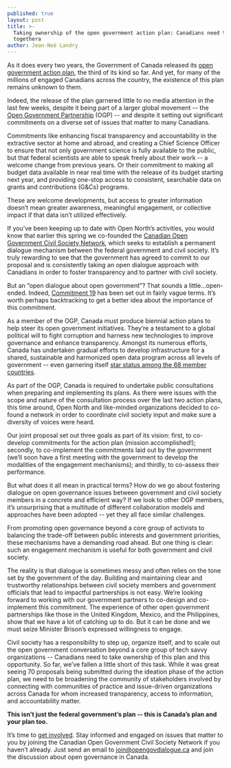 ```yaml
---
published: true
layout: post
title: >-
  Taking ownership of the open government action plan: Canadians need to work
  togethera
author: Jean-Noé Landry
---
```

As it does every two years, the Government of Canada released its [open government action plan](http://open.canada.ca/en/content/third-biennial-plan-open-government-partnership), the third of its kind so far. And yet, for many of the millions of engaged Canadians across the country, the existence of this plan remains unknown to them.

Indeed, the release of the plan garnered little to no media attention in the last few weeks, despite it being part of a larger global movement -- the [Open Government Partnership](www.opengovpartnership.org/) (OGP) -- and despite it setting out significant commitments on a diverse set of issues that matter to many Canadians.

Commitments like enhancing fiscal transparency and accountability in the extractive sector at home and abroad, and creating a Chief Science Officer to ensure that not only government science is fully available to the public, but that federal scientists are able to speak freely about their work -- a welcome change from previous years. Or their commitment to making all budget data available in near real time with the release of its budget starting next year, and providing one-stop access to consistent, searchable data on grants and contributions (G&Cs) programs.

These are welcome developments, but access to greater information doesn’t mean greater awareness, meaningful engagement, or collective impact if that data isn’t utilized effectively. 

If you’ve been keeping up to date with Open North’s activities, you would know that earlier this spring we co-founded the [Canadian Open Government Civil Society Network](http://www.opengovdialogue.ca/), which seeks to establish a permanent dialogue mechanism between the federal government and civil society. It’s truly rewarding to see that the government has agreed to commit to our proposal and is consistently taking an open dialogue approach with Canadians in order to foster transparency and to partner with civil society.

But an “open dialogue about open government”? That sounds a little...open-ended. Indeed, [Commitment 19](http://open.canada.ca/en/content/third-biennial-plan-open-government-partnership#toc5-4-1) has been set out in fairly vague terms. It’s worth perhaps backtracking to get a better idea about the importance of this commitment.

As a member of the OGP, Canada must produce biennial action plans to help steer its open government initiatives. They’re a testament to a global political will to fight corruption and harness new technologies to improve governance and enhance transparency. Amongst its numerous efforts, Canada has undertaken gradual efforts to develop infrastructure for a shared, sustainable and harmonized open data program across all levels of government -- even garnering itself [star status among the 68 member countries](http://www.opengovpartnership.org/sites/default/files/attachments/Star%20Commitments_0.pdf). 

As part of the OGP, Canada is required to undertake public consultations when preparing and implementing its plans. As there were issues with the scope and nature of the consultation process over the last two action plans, this time around, Open North and like-minded organizations decided to co-found a network in order to coordinate civil society input and make sure a diversity of voices were heard.

Our joint proposal set out three goals as part of its vision: first, to co-develop commitments for the action plan (mission accomplished!); secondly, to co-implement the commitments laid out by the government (we’ll soon have a first meeting with the government to develop the modalities of the engagement mechanisms); and thirdly, to co-assess their performance. 

But what does it all mean in practical terms? How do we go about fostering dialogue on open governance issues between government and civil society members in a concrete and efficient way? If we look to other OGP members, it’s unsurprising that a multitude of different collaboration models and approaches have been adopted -- yet they all face similar challenges. 

From promoting open governance beyond a core group of activists to balancing the trade-off between public interests and government priorities, these mechanisms have a demanding road ahead. But one thing is clear: such an engagement mechanism is useful for both government and civil society. 

The reality is that dialogue is sometimes messy and often relies on the tone set by the government of the day. Building and maintaining clear and trustworthy relationships between civil society members and government officials that lead to impactful partnerships is not easy. We’re looking forward to working with our government partners to co-design and co-implement this commitment. The experience of other open government partnerships like those in the United Kingdom, Mexico, and the Philippines, show that we have a lot of catching up to do. But it can be done and we must seize Minister Brison’s expressed willingness to engage. 

Civil society has a responsibility to step up, organize itself, and to scale out the open government conversation beyond a core group of tech savvy organizations -- Canadians need to take ownership of this plan and this opportunity. So far, we’ve fallen a little short of this task. While it was great seeing 70 proposals being submitted during the ideation phase of the action plan, we need to be broadening the community of stakeholders involved by connecting with communities of practice and issue-driven organizations across Canada for whom increased transparency, access to information, and accountability matter. 

**This isn’t just the federal government’s plan -- this is Canada’s plan and your plan too.**

It’s time to [get involved](http://www.opengovdialogue.ca/en/get-involved.html). Stay informed and engaged on issues that matter to you by joining the Canadian Open Government Civil Society Network if you haven’t already. Just send an email to join@opengovdialogue.ca and join the discussion about open governance in Canada.
